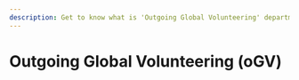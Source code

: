 ```yaml
---
description: Get to know what is 'Outgoing Global Volunteering' department.
---
```


# Outgoing Global Volunteering \(oGV\)

